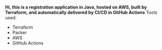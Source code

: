 **Hi, this is a registration application in Java, hosted on AWS, built by Terraform, and automatically delivered by CI/CD in GitHub Actions**
Tools used:
- Terraform
- Packer
- AWS
- GitHub Actions

